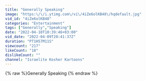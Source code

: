 ```yaml
---
title: "Generally Speaking"
image: "https:\/\/i.ytimg.com\/vi\/4iZe6olKB48\/hqdefault.jpg"
vid_id: "4iZe6olKB48"
categories: "Entertainment"
tags: ["Generally","Speaking"]
date: "2022-04-10T10:39:46+03:00"
vid_date: "2022-04-09T20:41:37Z"
duration: "PT1H57M11S"
viewcount: "217"
likeCount: "18"
dislikeCount: ""
channel: "Israelite Kosher Kartoons"
---
```

{% raw %}Generally Speaking {% endraw %}
